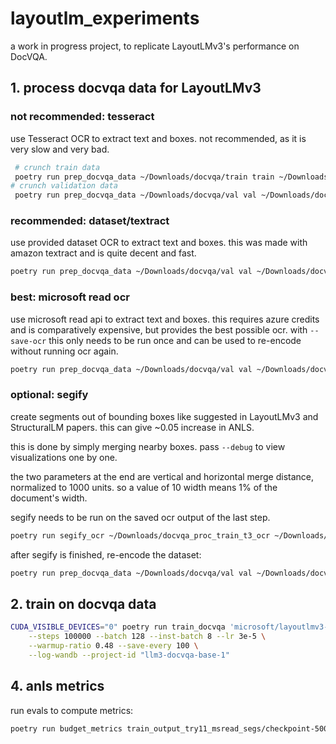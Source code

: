 # layoutlm_experiments

a work in progress project, to replicate LayoutLMv3's performance on DocVQA.


## 1. process docvqa data for LayoutLMv3

### not recommended: tesseract

use Tesseract OCR to extract text and boxes. not recommended, as it is very slow and very bad.

```sh
 # crunch train data
 poetry run prep_docvqa_data ~/Downloads/docvqa/train train ~/Downloads/docvqa_proc_train_t1_tesseract
# crunch validation data
 poetry run prep_docvqa_data ~/Downloads/docvqa/val val ~/Downloads/docvqa_proc_val_t1_tesseract
```

### recommended: dataset/textract

use provided dataset OCR to extract text and boxes. this was made with amazon textract and is quite decent and fast.

```sh
poetry run prep_docvqa_data ~/Downloads/docvqa/val val ~/Downloads/docvqa_proc_val_t2_dataset --ocr-engine dataset --save-ocr ~/Downloads/docvqa_proc_val_t2_ocr --procs 8
```

### best: microsoft read ocr

use microsoft read api to extract text and boxes. this requires azure credits and is comparatively expensive, but provides the best possible ocr. with `--save-ocr` this only needs to be run once and can be used to re-encode without running ocr again.

```sh
poetry run prep_docvqa_data ~/Downloads/docvqa/val val ~/Downloads/docvqa_proc_val_t3_msread --ocr-engine microsoft --save-ocr ~/Downloads/docvqa_proc_val_t3_msread_ocr --procs 4
```

### optional: segify

create segments out of bounding boxes like suggested in LayoutLMv3 and StructuralLM papers. this can give ~0.05 increase in ANLS.

this is done by simply merging nearby boxes. pass `--debug` to view visualizations one by one.

the two parameters at the end are vertical and horizontal merge distance, normalized to 1000 units. so a value of 10 width means 1% of the document's width.

segify needs to be run on the saved ocr output of the last step.

```sh
poetry run segify_ocr ~/Downloads/docvqa_proc_train_t3_ocr ~/Downloads/docvqa_proc_train_t3_seg --root-dir ~/Downloads/docvqa/train 8 40
```

after segify is finished, re-encode the dataset:

```sh
poetry run prep_docvqa_data ~/Downloads/docvqa/val val ~/Downloads/docvqa_proc_val_t7_msread --resume-from-ocr ~/Downloads/docvqa_proc_val_t3_msread_seg --procs 8
```

## 2. train on docvqa data

```sh
CUDA_VISIBLE_DEVICES="0" poetry run train_docvqa 'microsoft/layoutlmv3-base' ~/Downloads/docvqa_proc_val ~/Downloads/docvqa_proc_val test1 \
    --steps 100000 --batch 128 --inst-batch 8 --lr 3e-5 \
    --warmup-ratio 0.48 --save-every 100 \
    --log-wandb --project-id "llm3-docvqa-base-1"
```

## 4. anls metrics

run evals to compute metrics:

```sh
poetry run budget_metrics train_output_try11_msread_segs/checkpoint-5000/ ~/Downloads/docvqa_proc_val_t7_msread/
```
